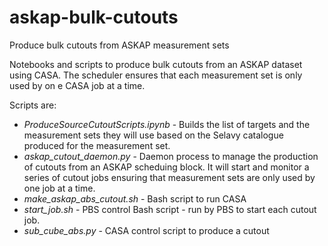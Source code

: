 # askap-bulk-cutouts
Produce bulk cutouts from ASKAP measurement sets

Notebooks and scripts to produce bulk cutouts from an ASKAP dataset using CASA. The scheduler ensures that each measurement set is only used by on e CASA job at a time.

Scripts are:
* *ProduceSourceCutoutScripts.ipynb* - Builds the list of targets and the measurement sets they will use based on the Selavy catalogue produced for the measurement set.
* *askap_cutout_daemon.py* - Daemon process to manage the production of cutouts from an ASKAP scheduing block. It will start and monitor a series of cutout jobs ensuring that measurement sets are only used by one job at a time.
* *make_askap_abs_cutout.sh* - Bash script to run CASA
* *start_job.sh* - PBS control Bash script - run by PBS to start each cutout job.
* *sub_cube_abs.py* - CASA control script to produce a cutout 
